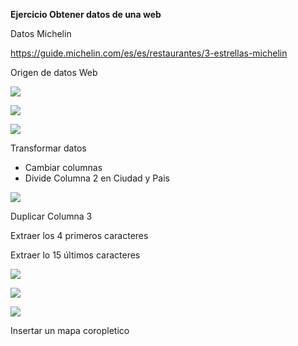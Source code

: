 ﻿**Ejercicio Obtener datos de una web**

Datos Michelin

<https://guide.michelin.com/es/es/restaurantes/3-estrellas-michelin>

Origen de datos Web

![](recursos/Aspose.Words.877fdbe4-18f1-4863-bdfb-a6c2e49d2d4c.001.png)

![](recursos/Aspose.Words.877fdbe4-18f1-4863-bdfb-a6c2e49d2d4c.002.png)


![](recursos/Aspose.Words.877fdbe4-18f1-4863-bdfb-a6c2e49d2d4c.003.png)

Transformar datos

- Cambiar columnas
- Divide Columna 2 en Ciudad y Pais


![](recursos/Aspose.Words.877fdbe4-18f1-4863-bdfb-a6c2e49d2d4c.004.png)

Duplicar Columna 3

Extraer los 4 primeros caracteres

Extraer lo 15 últimos caracteres

![](recursos/Aspose.Words.877fdbe4-18f1-4863-bdfb-a6c2e49d2d4c.005.png)

![](recursos/Aspose.Words.877fdbe4-18f1-4863-bdfb-a6c2e49d2d4c.006.png)

![](recursos/Aspose.Words.877fdbe4-18f1-4863-bdfb-a6c2e49d2d4c.007.png)

Insertar un mapa coropletico

